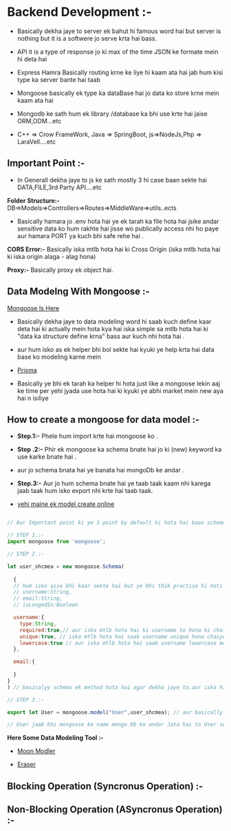 # Backend Development :- 

- Basically dekha jaye to server ek bahut hi famous word hai but server is nothing but it is a softwere jo serve krta hai bass.

- API it is a type of response jo ki max of the time JSON ke formate mein hi deta hai 

- Express Hamra Basically routing krne ke liye hi kaam ata hai jab hum kisi type ka server bante hai taab

- Mongoose basically ek type ka dataBase hai jo data ko store krne mein kaam ata hai 

- Mongodb ke sath hum ek library /database ka bhi use krte hai jaise ORM,ODM...etc

- C++ => Crow FrameWork, Java => SpringBoot, js=>NodeJs,Php => LaraVell....etc

## Important Point :-

- In Generall dekha jaye to js ke sath mostly 3 hi case baan sekte hai DATA,FILE,3rd Party API....etc

**Folder Structure:-** DB=>Models=>Controllers=>Routes=>MiddleWare=>utils..ects

- Basically hamara jo .env hota hai ye ek tarah ka file hota hai jsike andar sensitive data ko hum rakhte hai jisse wo publically access nhi ho paye aur hamara PORT ya kuch bhi safe rehe hai .

**CORS Error:-** Basically iska mtlb hota hai ki Cross Origin (iska mtlb hota hai ki iska origin alaga - alag hona)

**Proxy:-** Basically proxy ek object hai.

## Data Modelng With Mongoose :-

[Mongoose Is Here](https://mongoosejs.com/)

- Basically dekha jaye to data modeling word hi saab kuch define kaar deta hai ki actually mein hota kya hai iska simple sa mtlb hota hai ki "data ka structure define krna" bass aur kuch nhi hota hai .

- aur hum isko as ek helper bhi bol sekte hai kyuki ye help krta hai data base ko modeling karne mein 

- [Prisma](https://www.prisma.io/)

- Basically ye bhi ek tarah ka helper hi hota just like a mongoose lekin aaj ke time per yehi jyada use hota hai ki kyuki ye abhi market mein new aya hai n isiliye

## How to create a mongoose for data model :-

- **Step.1:-** Phele hum import krte hai mongoose ko .

- **Step .2:-** Phir ek mongoose ka schema bnate hai jo ki (new) keyword ka use karke bnate hai .

- aur jo schema bnata hai ye banata hai mongoDb ke andar .

- **Step.3:-** Aur jo hum schema bnate hai ye taab taak kaam nhi karega jaab taak hum isko export nhi krte hai taab taak.

- [yehi maine ek model create online ](https://stackblitz.com/edit/stackblitz-starters-spa4ob?description=&file=models%2Ftodos%2Ftodo.model.js&title=Express%20Starter)

```jsx

// Aur Important point ki ye 3 point by default hi hota hai baas schema hum apne according change kr sekte hai.

// STEP 1.:-
import mongoose from 'mongoose';

// STEP 2.:-

let user_shcmea = new mongoose.Schema(
  
  {
  // hum isko aise bhi kaar sekte hai but ye bhi thik practise hi hoti hai , isko ek-ek ka object bana ker krna ek best practise hota hai 
  // username:String,
  // email:String,
  // isLoogedIn:Boolean

  username:{
    type:String,
    required:true,// aur iska mtlb hota hai ki username to hona hi chaiye 
    unique:true, // iska mtlb hota hai saab username unique hona chaiye.
    lowercase:true // aur iska mtlb hota hai saab username lowercase mein hi hona chaiye
  },

  email:{
    
  }
}
) // basicalyy schema ek method hota hai agar dekha jaye to.aur iska hi use krke hum ek Schema bnate hai

// STEP 3.:-

export let User = mongoose.model("User",user_shcmea); // aur basically model ke andar two parameter hote hai "1st:kya model bnau mai , 2nd: kiske based per model bnau mein" yehi two parameter hote hai jo hum pass krte hai.

// User jaab bhi mongoose ka name mongo Db ke andar Jata hai to User se users ho jata hai (jaab koi bhi model dete hai taab iss jagah per ye convert ho jata hai plural mein aur saab kuch lowerCase mein ho jata hai )

```

**Here Some Data Modeling Tool :-**

- [Moon Modler](https://www.datensen.com/data-modeling/moon-modeler-for-databases.html)

- [Eraser](https://www.eraser.io/)


## Blocking Operation (Syncronus Operation) :-
## Non-Blocking Operation (ASyncronus Operation) :-